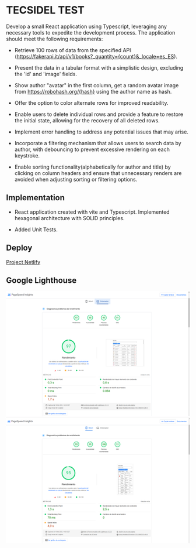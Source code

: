 # TECSIDEL TEST

Develop a small React application using Typescript, leveraging any necessary tools to expedite the development process. The application should meet the following requirements:

- Retrieve 100 rows of data from the specified API (https://fakerapi.it/api/v1/books?_quantity={count}&_locale=es_ES).

- Present the data in a tabular format with a simplistic design, excluding the 'id' and 'image' fields.

- Show author "avatar" in the first column, get a random avatar image from https://robohash.org/{hash} using the author name as hash.

- Offer the option to color alternate rows for improved readability.

- Enable users to delete individual rows and provide a feature to restore the initial state, allowing for the recovery of all deleted rows.

- Implement error handling to address any potential issues that may arise.

- Incorporate a filtering mechanism that allows users to search data by author, with debouncing to prevent excessive rendering on each keystroke.

- Enable sorting functionality(alphabetically for author and title) by clicking on column headers and ensure that unnecessary renders are avoided when adjusting sorting or filtering options.

## Implementation

- React application created with vite and Typescript. Implemented hexagonal architecture with SOLID principles.

- Added Unit Tests.

## Deploy

[Project Netlify](https://jolly-dodol-c213ee.netlify.app/)

## Google Lighthouse

![Mi Imagen](lighthouse/desktop.png)
![Mi Imagen](lighthouse/mobile.png)
